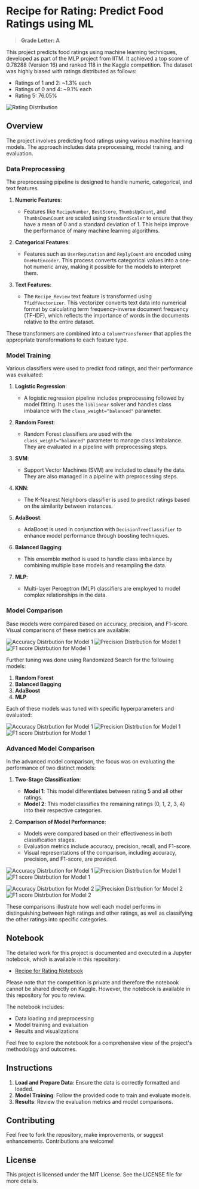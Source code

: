 # Recipe for Rating: Predict Food Ratings using ML

> **Grade Letter: A**

This project predicts food ratings using machine learning techniques, developed as part of the MLP project from IITM. It achieved a top score of 0.78288 (Version 16) and ranked 118 in the Kaggle competition. The dataset was highly biased with ratings distributed as follows:

- Ratings of 1 and 2: ~1.3% each
- Ratings of 0 and 4: ~9.1% each
- Rating 5: 76.05%

![Rating Distribution](images/rating_dist.png)

## Overview

The project involves predicting food ratings using various machine learning models. The approach includes data preprocessing, model training, and evaluation.

### Data Preprocessing

The preprocessing pipeline is designed to handle numeric, categorical, and text features.

1. **Numeric Features**:
   - Features like `RecipeNumber`, `BestScore`, `ThumbsUpCount`, and `ThumbsDownCount` are scaled using `StandardScaler` to ensure that they have a mean of 0 and a standard deviation of 1. This helps improve the performance of many machine learning algorithms.

2. **Categorical Features**:
   - Features such as `UserReputation` and `ReplyCount` are encoded using `OneHotEncoder`. This process converts categorical values into a one-hot numeric array, making it possible for the models to interpret them.

3. **Text Features**:
   - The `Recipe_Review` text feature is transformed using `TfidfVectorizer`. This vectorizer converts text data into numerical format by calculating term frequency-inverse document frequency (TF-IDF), which reflects the importance of words in the documents relative to the entire dataset.

These transformers are combined into a `ColumnTransformer` that applies the appropriate transformations to each feature type.

### Model Training

Various classifiers were used to predict food ratings, and their performance was evaluated:

1. **Logistic Regression**:
   - A logistic regression pipeline includes preprocessing followed by model fitting. It uses the `liblinear` solver and handles class imbalance with the `class_weight="balanced"` parameter.

2. **Random Forest**:
   - Random Forest classifiers are used with the `class_weight="balanced"` parameter to manage class imbalance. They are evaluated in a pipeline with preprocessing steps.

3. **SVM**:
   - Support Vector Machines (SVM) are included to classify the data. They are also managed in a pipeline with preprocessing steps.

4. **KNN**:
   - The K-Nearest Neighbors classifier is used to predict ratings based on the similarity between instances.

5. **AdaBoost**:
   - AdaBoost is used in conjunction with `DecisionTreeClassifier` to enhance model performance through boosting techniques.

6. **Balanced Bagging**:
   - This ensemble method is used to handle class imbalance by combining multiple base models and resampling the data.

7. **MLP**:
   - Multi-layer Perceptron (MLP) classifiers are employed to model complex relationships in the data.

### Model Comparison

Base models were compared based on accuracy, precision, and F1-score. Visual comparisons of these metrics are available:

![Accuracy Distrbution for Model 1](images/acc_base.png)
![Precision Distrbution for Model 1](images/prec_base.png)
![F1 score Distrbution for Model 1](images/f1_base.png)

Further tuning was done using Randomized Search for the following models:

1. **Random Forest**
2. **Balanced Bagging**
3. **AdaBoost**
4. **MLP**

Each of these models was tuned with specific hyperparameters and evaluated:

![Accuracy Distrbution for Model 1](images/acc_cv.png)
![Precision Distrbution for Model 1](images/prec_cv.png)
![F1 score Distrbution for Model 1](images/f1_cv.png)

### Advanced Model Comparison

In the advanced model comparison, the focus was on evaluating the performance of two distinct models:

1. **Two-Stage Classification**:
   - **Model 1**: This model differentiates between rating 5 and all other ratings.
   - **Model 2**: This model classifies the remaining ratings (0, 1, 2, 3, 4) into their respective categories.

2. **Comparison of Model Performance**:
   - Models were compared based on their effectiveness in both classification stages.
   - Evaluation metrics include accuracy, precision, recall, and F1-score.
   - Visual representations of the comparison, including accuracy, precision, and F1-score, are provided.

![Accuracy Distrbution for Model 1](images/acc_model_1.png)
![Precision Distrbution for Model 1](images/prec_model_1.png)
![F1 score Distrbution for Model 1](images/f1_model_1.png)

![Accuracy Distrbution for Model 2](images/acc_model_2.png)
![Precision Distrbution for Model 2](images/prec_model_2.png)
![F1 score Distrbution for Model 2](images/f1_model_2.png)

These comparisons illustrate how well each model performs in distinguishing between high ratings and other ratings, as well as classifying the other ratings into specific categories.

## Notebook

The detailed work for this project is documented and executed in a Jupyter notebook, which is available in this repository:

- [Recipe for Rating Notebook](21f3001823-notebook-t12024.ipynb)

Please note that the competition is private and therefore the notebook cannot be shared directly on Kaggle. However, the notebook is available in this repository for you to review.

The notebook includes:

- Data loading and preprocessing
- Model training and evaluation
- Results and visualizations

Feel free to explore the notebook for a comprehensive view of the project's methodology and outcomes.

## Instructions

1. **Load and Prepare Data**: Ensure the data is correctly formatted and loaded.
2. **Model Training**: Follow the provided code to train and evaluate models.
3. **Results**: Review the evaluation metrics and model comparisons.

## Contributing

Feel free to fork the repository, make improvements, or suggest enhancements. Contributions are welcome!

## License

This project is licensed under the MIT License. See the LICENSE file for more details.
